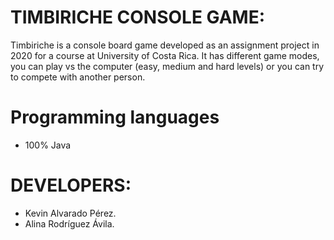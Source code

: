 # TIMBIRICHE CONSOLE GAME:
Timbiriche is a console board game developed as an assignment project in 2020 for a course at University of Costa Rica. It has different game modes, you can play vs the computer (easy, medium and hard levels) or you can try to compete with another person.

# Programming languages
- 100% Java

# DEVELOPERS:
- Kevin Alvarado Pérez.
- Alina Rodríguez Ávila.
